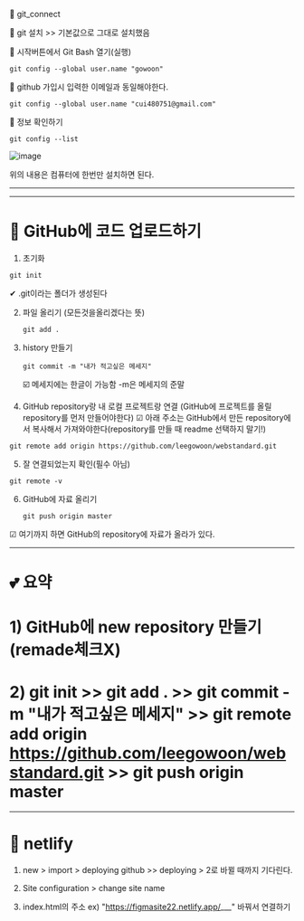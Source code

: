 🤍 git_connect

🤍 git 설치 >> 기본값으로 그대로 설치했음

🤍 시작버튼에서 Git Bash 열기(실행)

```
git config --global user.name "gowoon"
```

🤍 github 가입시 입력한 이메일과 동일해야한다.
```
git config --global user.name "cui480751@gmail.com"
```

🤍 정보 확인하기
```
git config --list
```
![image](https://github.com/leegowoon/git_connect/assets/145514701/b1ffe2e5-966d-4808-b4df-45a564507d87)

위의 내용은 컴퓨터에 한번만 설치하면 된다.

-----
-----

# 💛 GitHub에 코드 업로드하기

1. 초기화

  ```
  git init
  ```

✔ .git이라는 폴더가 생성된다

2. 파일 올리기 (모든것을올리겠다는 뜻)

   ```
   git add .
   ```

3. history 만들기

   ```
   git commit -m "내가 적고싶은 메세지"
   ```
   ☑️ 메세지에는 한글이 가능함
   -m은 메세지의 준말

4. GitHub repository랑 내 로컬 프로젝트랑 연결 (GitHub에 프로젝트를 올릴 repository를 먼저 만들어야한다)
    ☑ 아래 주소는 GitHub에서 만든 repository에서 복사해서 가져와야한다(repository를 만들 때 readme 선택하지 말기!)

  ```
  git remote add origin https://github.com/leegowoon/webstandard.git
  ```

5. 잘 연결되었는지 확인(필수 아님)
  ```
  git remote -v
  ```

6. GitHub에 자료 올리기
   ```
   git push origin master
   ```

☑ 여기까지 하면 GitHub의 repository에 자료가 올라가 있다.

---
# 💕 요약
# 1) GitHub에 new repository 만들기 (remade체크X) 
# 2) git init >> git add . >> git commit -m "내가 적고싶은 메세지" >> git remote add origin https://github.com/leegowoon/webstandard.git >> git push origin master
--- 
# 💚 netlify
1) new > import > deploying github >> deploying > 2로 바뀔 때까지 기다린다.

2) Site configuration > change site name

3) index.html의 주소 ex) "https://figmasite22.netlify.app/___" 바꿔서 연결하기
   
